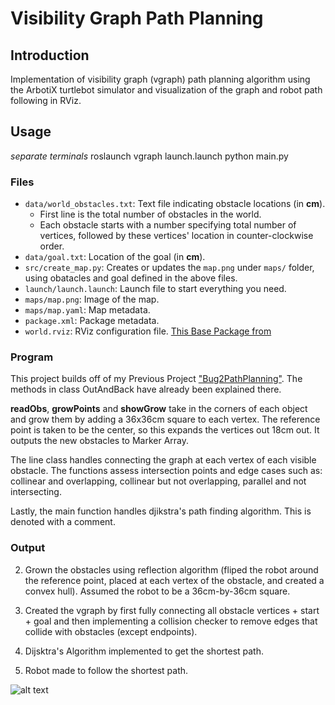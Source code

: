 # Visibility Graph Path Planning

## Introduction
Implementation of visibility graph (vgraph) path planning algorithm using the ArbotiX turtlebot simulator and visualization of the graph and robot path following in RViz.

## Usage
*separate terminals*
roslaunch vgraph launch.launch
python main.py

### Files
- `data/world_obstacles.txt`: Text file indicating obstacle locations (in **cm**).
  - First line is the total number of obstacles in the world.
  - Each obstacle starts with a number specifying total number of vertices, followed by these vertices' location in counter-clockwise order.
- `data/goal.txt`: Location of the goal (in **cm**).
- `src/create_map.py`: Creates or updates the `map.png` under `maps/` folder, using obatacles and goal defined in the above files.
- `launch/launch.launch`: Launch file to start everything you need.
- `maps/map.png`: Image of the map.
- `maps/map.yaml`: Map metadata.
- `package.xml`: Package metadata.
- `world.rviz`: RViz configuration file.
[This Base Package from](https://github.com/jingxixu/vgraph)

### Program
This project builds off of my Previous Project ["Bug2PathPlanning"](https://github.com/s-abdullah/Bug2PathPlanning). The methods in class OutAndBack have already
been explained there.

**readObs**, **growPoints** and **showGrow** take in the corners of each object and grow
them by adding a 36x36cm square to each vertex. The reference point is taken to be
the center, so this expands the vertices out 18cm out. It outputs the new
obstacles to Marker Array.

The line class handles connecting the graph at each vertex of each visible obstacle.
The functions assess intersection points and edge cases such as:
collinear and overlapping, collinear but not overlapping, parallel and
not intersecting.

Lastly, the main function handles djikstra's path finding algorithm.
This is denoted with a comment.

### Output
2. Grown the obstacles using reflection algorithm (fliped the robot around the reference point, placed at each vertex of the obstacle, and created a convex hull). Assumed the robot to be a 36cm-by-36cm square. 

3. Created the vgraph by first fully connecting all obstacle vertices + start + goal and then implementing a collision checker to remove edges that collide with obstacles (except endpoints).

4. Dijsktra's Algorithm implemented to get the shortest path.


5. Robot made to follow the shortest path.

![alt text](https://github.com/s-abdullah/VGraph/blob/master/gifs/vg.gif)